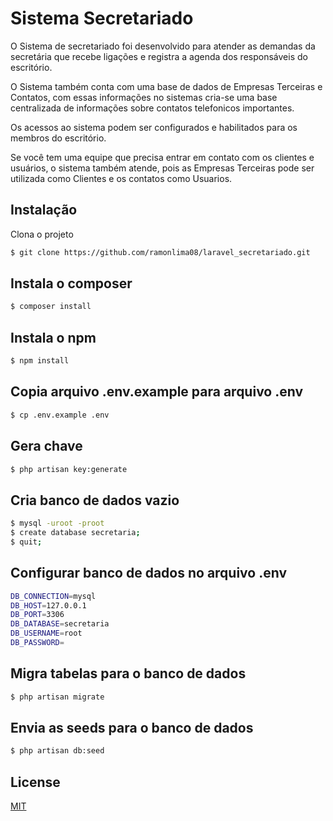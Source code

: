 # Sistema Secretariado

O Sistema de secretariado foi desenvolvido para atender as demandas da secretária que recebe ligações e registra a agenda dos responsáveis do escritório.

O Sistema também conta com uma base de dados de Empresas Terceiras e Contatos, com essas informações no sistemas cria-se uma base centralizada de informações sobre contatos telefonicos importantes.

Os acessos ao sistema podem ser configurados e habilitados para os membros do escritório.

Se você tem uma equipe que precisa entrar em contato com os clientes e usuários, o sistema também atende, pois as Empresas Terceiras pode ser utilizada como Clientes e os contatos como Usuarios.


## Instalação
<!-- Use the package manager [pip](https://pip.pypa.io/en/stable/) to install foobar. -->
Clona o projeto

```bash
$ git clone https://github.com/ramonlima08/laravel_secretariado.git
```


## Instala o composer

```bash
$ composer install
```


## Instala o npm

```bash
$ npm install
```


## Copia arquivo .env.example para arquivo .env

```bash
$ cp .env.example .env
```


## Gera chave

```bash
$ php artisan key:generate
```

## Cria banco de dados vazio

```bash
$ mysql -uroot -proot
$ create database secretaria;
$ quit;
```

## Configurar banco de dados no arquivo .env

```bash
DB_CONNECTION=mysql
DB_HOST=127.0.0.1
DB_PORT=3306
DB_DATABASE=secretaria
DB_USERNAME=root
DB_PASSWORD=
```

## Migra tabelas para o banco de dados

```bash
$ php artisan migrate
```

## Envia as seeds para o banco de dados

```bash
$ php artisan db:seed
```

## License
[MIT](https://choosealicense.com/licenses/mit/)